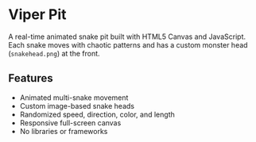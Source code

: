 # Viper Pit

A real-time animated snake pit built with HTML5 Canvas and JavaScript. Each snake moves with chaotic patterns and has a custom monster head (`snakehead.png`) at the front.

## Features

- Animated multi-snake movement
- Custom image-based snake heads
- Randomized speed, direction, color, and length
- Responsive full-screen canvas
- No libraries or frameworks



   
